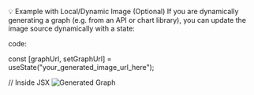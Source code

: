 💡 Example with Local/Dynamic Image (Optional)
If you are dynamically generating a graph (e.g. from an API or chart library), you can update the image source dynamically with a state:


code: 

const [graphUrl, setGraphUrl] = useState("your_generated_image_url_here");

// Inside JSX
<img src={graphUrl} alt="Generated Graph" className="graph-image" />
